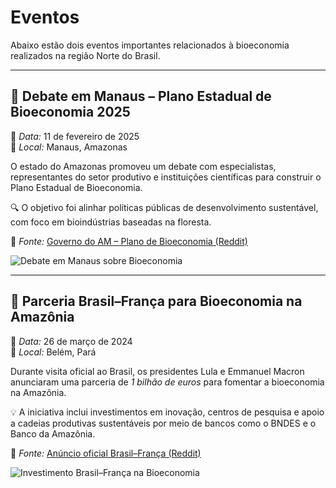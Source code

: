 # Eventos

Abaixo estão dois eventos importantes relacionados à bioeconomia realizados na região Norte do Brasil.

---

## 🌿 Debate em Manaus – Plano Estadual de Bioeconomia 2025

📅 *Data:* 11 de fevereiro de 2025  
📍 *Local:* Manaus, Amazonas  

O estado do Amazonas promoveu um debate com especialistas, representantes do setor produtivo e instituições científicas para construir o Plano Estadual de Bioeconomia.

🔍 O objetivo foi alinhar políticas públicas de desenvolvimento sustentável, com foco em bioindústrias baseadas na floresta.

📰 *Fonte:* [Governo do AM – Plano de Bioeconomia (Reddit)](https://www.reddit.com/r/Bioeconomia/comments/1ayk7n9)

![Debate em Manaus sobre Bioeconomia](https://via.placeholder.com/800x400.png?text=Plano+de+Bioeconomia+em+Manaus)

---

## 🤝 Parceria Brasil–França para Bioeconomia na Amazônia

📅 *Data:* 26 de março de 2024  
📍 *Local:* Belém, Pará  

Durante visita oficial ao Brasil, os presidentes Lula e Emmanuel Macron anunciaram uma parceria de *1 bilhão de euros* para fomentar a bioeconomia na Amazônia.

💡 A iniciativa inclui investimentos em inovação, centros de pesquisa e apoio a cadeias produtivas sustentáveis por meio de bancos como o BNDES e o Banco da Amazônia.

📰 *Fonte:* [Anúncio oficial Brasil–França (Reddit)](https://www.reddit.com/r/Bioeconomia/comments/1ayk7n9)

![Investimento Brasil–França na Bioeconomia](https://via.placeholder.com/800x400.png?text=Investimento+Bioeconomia+Bel%C3%A9m)